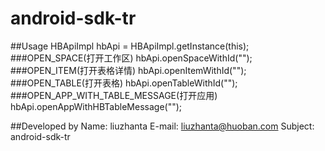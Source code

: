 # android-sdk-tr
##Usage
    HBApiImpl hbApi = HBApiImpl.getInstance(this);
###OPEN_SPACE(打开工作区)
    hbApi.openSpaceWithId("");
###OPEN_ITEM(打开表格详情)
    hbApi.openItemWithId("");
###OPEN_TABLE(打开表格)
    hbApi.openTableWithId("");
###OPEN_APP_WITH_TABLE_MESSAGE(打开应用)
    hbApi.openAppWithHBTableMessage("");
    
##Developed by
 Name: liuzhanta
 E-mail: liuzhanta@huoban.com
 Subject: android-sdk-tr